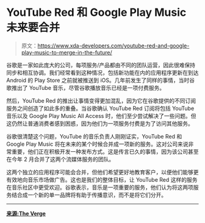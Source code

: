 # YouTube Red 和 Google Play Music 未来要合并

> 原文：<https://www.xda-developers.com/youtube-red-and-google-play-music-to-merge-in-the-future/>

谷歌是一家如此庞大的公司，每项服务/产品都由不同的团队运营，因此很难保持同步和相互协调。我们经常看到这种情况，包括新功能在内的应用程序更新在到达 Android 的 Play Store 之前就被推送到 iOS。几年前发生了同样的事情，当时谷歌推出了 YouTube 音乐，尽管谷歌播放音乐已经是一项付费服务。

然后，YouTube Red 的推出让事情变得更加混乱，因为它在谷歌提供的不同订阅服务之间创造了如此多的重叠。当谷歌确认 YouTube Red 订阅将包括 YouTube 音乐以及 Google Play Music All Access 时，他们至少尝试解决了一些问题。但这仍然让普通消费者感到困惑，因为他们为一项服务付费是为了访问其他服务。

谷歌很清楚这个问题，YouTube 的音乐负责人刚刚证实，YouTube Red 和 Google Play Music 将在未来的某个时候合并成一项新的服务。这对公司来说非常重要，他们正在积极开发一种发布方式。这是传言已久的事情，因为该公司甚至在今年 2 月合并了这两个流媒体服务的团队。

这两个独立的应用程序可能会合并，但他们希望更好地教育客户，以便他们能够更有效地向音乐市场做广告。这也是我们的整体目标，让 YouTube Red 这样的服务在音乐社区中更受欢迎。谷歌表示，音乐是一项重要的服务，他们认为将这两项服务结合成一个新的单一品牌将有助于传播意识，而不是将它们分开。

* * *

[**来源:The Verge**](https://www.theverge.com/2017/7/26/16048084/youtube-red-google-play-music-merging)